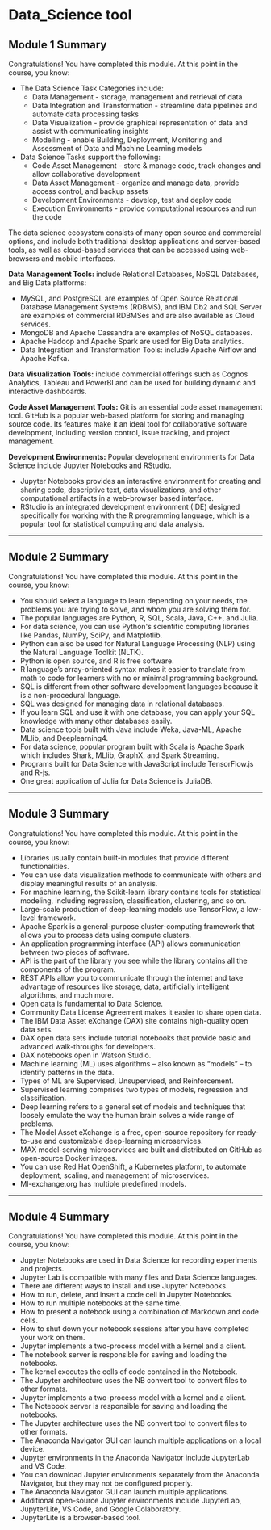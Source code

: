 # Data_Science tool
## Module 1 Summary
Congratulations! You have completed this module. At this point in the course, you know:

* The Data Science Task Categories include:
  * Data Management -  storage, management and retrieval of data
  * Data Integration and Transformation - streamline data pipelines and automate data processing tasks
  * Data Visualization - provide graphical representation of data and assist with communicating insights
  * Modelling - enable Building, Deployment, Monitoring and Assessment of Data and Machine Learning models
* Data Science Tasks support the following:
  * Code Asset Management - store & manage code, track changes and allow collaborative development
  * Data Asset Management - organize and manage data, provide access control, and backup assets
  * Development Environments - develop, test and deploy code
  * Execution Environments - provide computational resources and run the code

The data science ecosystem consists of many open source and commercial options, and include both traditional desktop applications and server-based tools, as well as cloud-based services that can be accessed using web-browsers and mobile interfaces.

**Data Management Tools:** include Relational Databases, NoSQL Databases, and Big Data platforms:
* MySQL, and PostgreSQL are examples of Open Source Relational Database Management Systems (RDBMS), and IBM Db2 and SQL Server are examples of commercial RDBMSes and are also available as Cloud services.
* MongoDB and Apache Cassandra are examples of NoSQL databases.
* Apache Hadoop and Apache Spark are used for Big Data analytics. 
* Data Integration and Transformation Tools: include Apache Airflow and Apache Kafka. 

**Data Visualization Tools:**  include commercial offerings  such as Cognos Analytics, Tableau and PowerBI  and can be used for building dynamic and interactive dashboards.  

**Code Asset Management Tools:** Git is an essential code asset management tool. GitHub is a popular web-based platform for storing and managing source code. Its features make it an ideal tool for collaborative software development, including version control, issue tracking, and project management. 

**Development Environments:** Popular development environments for Data Science include Jupyter Notebooks and RStudio. 
* Jupyter Notebooks provides an interactive environment for creating and sharing code, descriptive text, data visualizations, and other computational artifacts in a web-browser based interface.  
* RStudio is an integrated development environment (IDE) designed specifically for working with the R programming language, which is a popular tool for statistical computing and data analysis.
  
***

## Module 2 Summary
Congratulations! You have completed this module. At this point in the course, you know:
* You should select a language to learn depending on your needs, the problems you are trying to solve, and whom you are solving them for.
* The popular languages are Python, R, SQL, Scala, Java, C++, and Julia.
* For data science, you can use Python's scientific computing libraries like Pandas, NumPy, SciPy, and Matplotlib. 
* Python can also be used for Natural Language Processing (NLP) using the Natural Language Toolkit (NLTK). 
* Python is open source, and R is free software. 
* R language’s array-oriented syntax makes it easier to translate from math to code for learners with no or minimal programming background.
* SQL is different from other software development languages because it is a non-procedural language.
* SQL was designed for managing data in relational databases. 
* If you learn SQL and use it with one database, you can apply your SQL knowledge with many other databases easily.
* Data science tools built with Java include Weka, Java-ML, Apache MLlib, and Deeplearning4.
* For data science, popular program built with Scala is Apache Spark which includes Shark, MLlib, GraphX, and Spark Streaming.
* Programs built for Data Science with JavaScript include TensorFlow.js and R-js.
* One great application of Julia for Data Science is JuliaDB.

***

## Module 3 Summary
Congratulations! You have completed this module. At this point in the course, you know:
* Libraries usually contain built-in modules that provide different functionalities.
* You can use data visualization methods to communicate with others and display meaningful results of an analysis. 
* For machine learning, the Scikit-learn library contains tools for statistical modeling, including regression, classification, clustering, and so on.
* Large-scale production of deep-learning models use TensorFlow, a low-level framework. 
* Apache Spark is a general-purpose cluster-computing framework that allows you to process data using compute clusters.
* An application programming interface (API) allows communication between two pieces of software.
* API is the part of the library you see while the library contains all the components of the program. 
* REST APIs allow you to communicate through the internet and take advantage of resources like storage, data, artificially intelligent algorithms, and much more.
* Open data is fundamental to Data Science.
* Community Data License Agreement makes it easier to share open data.
* The IBM Data Asset eXchange (DAX) site contains high-quality open data sets.
* DAX open data sets include tutorial notebooks that provide basic and advanced walk-throughs for developers.
* DAX notebooks open in Watson Studio.
* Machine learning (ML) uses algorithms – also known as “models” – to identify patterns in the data. 
* Types of ML are Supervised, Unsupervised, and Reinforcement. 
* Supervised learning comprises two types of models, regression and classification.
* Deep learning refers to a general set of models and techniques that loosely emulate the way the human brain solves a wide range of problems.
* The Model Asset eXchange is a free, open-source repository for ready-to-use and customizable deep-learning microservices.
* MAX model-serving microservices are built and distributed on GitHub as open-source Docker images.
* You can use Red Hat OpenShift, a Kubernetes platform, to automate deployment, scaling, and management of microservices.
* Ml-exchange.org has multiple predefined models.

***

## Module 4 Summary
Congratulations! You have completed this module. At this point in the course, you know:
* Jupyter Notebooks are used in Data Science for recording experiments and projects.
* Jupyter Lab is compatible with many files and Data Science languages.
* There are different ways to install and use Jupyter Notebooks.
* How to run, delete, and insert a code cell in Jupyter Notebooks.
* How to run multiple notebooks at the same time.
* How to present a notebook using a combination of Markdown and code cells.
* How to shut down your notebook sessions after you have completed your work on them.
* Jupyter implements a two-process model with a kernel and a client.
* The notebook server is responsible for saving and loading the notebooks.
* The kernel executes the cells of code contained in the Notebook. 
* The Jupyter architecture uses the NB convert tool to convert files to other formats.
* Jupyter implements a two-process model with a kernel and a client.
* The Notebook server is responsible for saving and loading the notebooks.
* The Jupyter architecture uses the NB convert tool to convert files to other formats.
* The Anaconda Navigator GUI can launch multiple applications on a local device.
* Jupyter environments in the Anaconda Navigator include JupyterLab and VS Code.
* You can download Jupyter environments separately from the Anaconda Navigator, but they may not be configured properly.
* The Anaconda Navigator GUI can launch multiple applications.
* Additional open-source Jupyter environments include JupyterLab, JupyterLite, VS Code, and Google Colaboratory. 
* JupyterLite is a browser-based tool.
